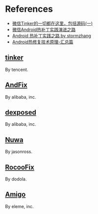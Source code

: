 # References

- [微信Tinker的一切都在这里，包括源码(一)](http://mp.weixin.qq.com/s?__biz=MzAwNDY1ODY2OQ==&mid=2649286384&idx=1&sn=f1aff31d6a567674759be476bcd12549&scene=0#rd&utm_source=tuicool&utm_medium=referral)
- [微信Android热补丁实践演进之路](http://mp.weixin.qq.com/s?__biz=MzAwNDY1ODY2OQ==&mid=2649286306&idx=1&sn=d6b2865e033a99de60b2d4314c6e0a25&scene=21#wechat_redirect)
- [Android 热补丁实践之路 by stormzhang](http://stormzhang.com/2016/11/02/android-hotfix-practice/)
- [Android热修复技术原理-汇总篇](https://github.com/PopFisher/FavoriteForAndroid/blob/master/Android%E7%83%AD%E4%BF%AE%E5%A4%8D%E6%8A%80%E6%9C%AF%E5%8E%9F%E7%90%86%EF%BC%88%E6%9C%80%E6%96%B0%E6%9C%80%E5%85%A8%EF%BC%89.md)

## [tinker](https://github.com/Tencent/tinker)

By tencent.

## [AndFix](https://github.com/alibaba/AndFix)

By alibaba, inc.

## [dexposed](https://github.com/alibaba/dexposed)

By alibaba, inc.

## [Nuwa](https://github.com/jasonross/Nuwa)

By jasonross.

## [RocooFix](https://github.com/dodola/RocooFix)

By dodola.

## [Amigo](https://github.com/eleme/Amigo)

By eleme, inc.
